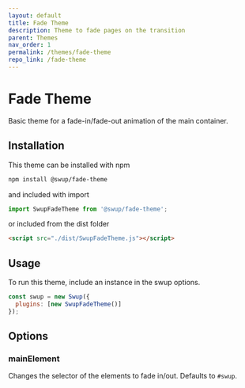 ```yaml
---
layout: default
title: Fade Theme
description: Theme to fade pages on the transition
parent: Themes
nav_order: 1
permalink: /themes/fade-theme
repo_link: /fade-theme
---
```


# Fade Theme

Basic theme for a fade-in/fade-out animation of the main container.

## Installation

This theme can be installed with npm

```bash
npm install @swup/fade-theme
```

and included with import

```javascript
import SwupFadeTheme from '@swup/fade-theme';
```

or included from the dist folder

```html
<script src="./dist/SwupFadeTheme.js"></script>
```

## Usage

To run this theme, include an instance in the swup options.

```javascript
const swup = new Swup({
  plugins: [new SwupFadeTheme()]
});
```

## Options

### mainElement

Changes the selector of the elements to fade in/out. Defaults to `#swup`.

